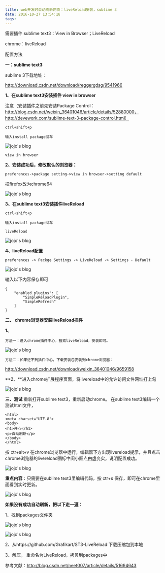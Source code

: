 ```yaml
---
title: web开发时自动刷新网页：liveReload安装，sublime 3
date: 2016-10-27 13:54:18
tags:
---
```

需要插件
sublime text3：View in Browser；LiveReload

chrome：liveReload

 
配置方法

**一：sublime text3**

sublime 3下载地址：

http://download.csdn.net/download/reggergdsg/9541966


**1、在sublime text3安装插件 view in browser**

注意（安装插件之前先安装Package Control：
http://blog.csdn.net/weixin_36401046/article/details/52880000，
http://devework.com/sublime-text-3-package-control.html）

```
ctrl+shift+p
```

```
输入install package回车
```
 ![jojo's blog](http://img.blog.csdn.net/20161021123610219)
 
```
view in browser
```

**2、安装成功后，修改默认的浏览器：**


```
preferences->package setting->view in browser->setting default
```

把firefox改为chrome64

![jojo's blog](http://img.blog.csdn.net/20161020221608579)

**3、在sublime text3安装插件liveReload**

```
ctrl+shift+p
```

```
输入install package回车
```


```
liveReload
```
![jojo's blog](http://img.blog.csdn.net/20161021140437368)


**4、liveReload配置**

```
preferences -> Packge Settings -> LiveReload -> Settings - Default
```


 ![jojo's blog](http://img.blog.csdn.net/20161021103511910)
 

输入以下内容保存即可

```
{
    "enabled_plugins": [
        "SimpleReloadPlugin",
        "SimpleRefresh"
    ]
}
```

**二、 chrome浏览器安装liveReload插件**

**1、**
```
方法一：进入chrome插件中心，搜索liveReload，安装即可。
```



![jojo's blog](http://img.blog.csdn.net/20161020221630579)

```
方法二：如果进不到插件中心，下载安装包安装到chrome浏览器：
```

 http://download.csdn.net/download/weixin_36401046/9659158


**2、**进入chrome扩展程序页面，将livereload中的允许访问文件网址打上勾 

![jojo's blog](http://img.blog.csdn.net/20161021103722429)


**三、测试**
重新打开sublime text3，重新启动chrome。
在sublime text3编辑一个测试html文件，

```
<html>
<meta charset="UTF-8">
<body>
<h1>开心</h1>
<p>自动刷新</p>
</body>
</html>
```

按 ctr+alt+v 在chrome浏览器中运行，编辑器下方出现livereload提示，并且点击chrome浏览器的livereload图标中间小圆点由虚变实，说明配置成功。


![jojo's blog](http://img.blog.csdn.net/20161020221647486)

 **重点内容**：只需要在sublime text3里编辑代码，按 ctr+s 保存，即可在chrome里面看到实时更新。
 
![jojo's blog](http://img.blog.csdn.net/20161021110719643)
          

**如果没有成功自动刷新，把以下走一遍：**

1、找到packages文件夹

![jojo's blog](http://img.blog.csdn.net/20161021105053386)

 ![jojo's blog](http://img.blog.csdn.net/20161021105404410)
 
2、从https://github.com/Grafikart/ST3-LiveReload 下载压缩包到本地
 
3、解压， 重命名为LiveReload，拷贝到packages中

参考文献：http://blog.csdn.net/neet007/article/details/51694643